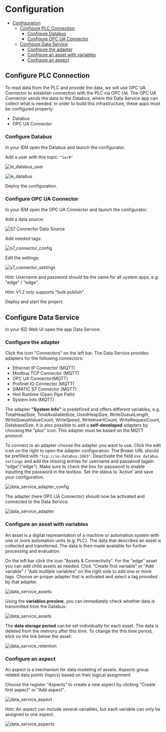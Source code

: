# Configuration

- [Configuration](#configuration)
  - [Configure PLC Connection](#configure-plc-connection)
    - [Configure Databus](#configure-databus)
    - [Configure OPC UA Connector](#configure-opc-ua-connector)
  - [Configure Data Service](#configure-data-service)
    - [Configure the adapter](#configure-the-adapter)
    - [Configure an asset with variables](#configure-an-asset-with-variables)
    - [Configure an aspect](#configure-an-aspect)

## Configure PLC Connection

To read data from the PLC and provide the data, we will use OPC UA Connector to establish connection with the PLC via OPC UA.
The OPC UA Connector sends the data to the Databus, where the Data Service app can collect what is needed.
In order to build this infrastructure, these apps must be configured properly:

- Databus
- OPC UA Connector

### Configure Databus

In your IEM open the Databus and launch the configurator.

Add a user with this topic:
`"ie/#"`

![ie_databus_user](graphics/IE_Databus_User.PNG)

![ie_databus](graphics/IE_Databus.PNG)

Deploy the configuration.

### Configure OPC UA Connector

In your IEM open the OPC UA Connector and launch the configurator.

Add a data source:

![S7 Connector Data Source](graphics/S7_Connector_Data_Source.PNG)

Add needed tags:

![s7_connector_config](graphics/S7_Connector_Configuration.PNG)

Edit the settings:

![s7_connector_settings](graphics/S7_Connector_Settings.PNG)

Hint: Username and password should be the same for all system apps, e.g. "edge" / "edge".

Hint: V1.2 only supports "bulk publish".

Deploy and start the project.

## Configure Data Service

In your IED Web UI open the app Data Service.

### Configure the adapter

Click the icon "Connectors" on the left bar. The Data Service provides adapters for the following connectors:

- Ethernet IP Connector (MQTT)
- Modbus TCP Connector (MQTT)
- OPC UA Connector(MQTT)
- Profinet IO Connector (MQTT)
- SIMATIC S7 Connector (MQTT)
- Hmi Runtime (Open Pipe Path)
- System Info (MQTT)

The adapter **"System Info"** is predefined and offers different variables, e.g. TotalHeapSize, TotalAvailableSize, UsedHeapSize, WriteQueueLength, WriteQueueValueCount, WriteSpeed, WriteInsertCount, WriteRequestCount, DatabaseSize. It is also possible to add a **self-developed** adapters by choosing the "plus" icon. This adapter must be based on the MQTT protocol.

To connect to an adapter choose the adapter you want to use. Click the edit icon on the right to open the adapter configuration. The Broker URL should be prefilled with `"tcp://ie-databus:1883"`. Deactivate the field `Use databus settings` and add the missing entries for username and password (again "edge"/"edge"). Make sure to check the box for password to enable inputting the password in the textbox. Set the status to 'Active' and save your configuration.

![data_service_adapter_config](graphics/Data_Service_Adapter_Config.png)

The adapter (here OPC UA Connector) should now be activated and connected to the Data Service.

![data_service_adapter](graphics/Data_Service_Adapter.png)

### Configure an asset with variables

An asset is a digital representation of a machine or automation system with one or more automation units (e.g. PLC). The data that describes an asset is collected and transferred. The data is then made available for further processing and evaluation.

On the left bar click the icon "Assets & Connectivity". For the "edge" asset you can add child assets as needed. Click "Create first variable" or "Add variable" / "Add multiple variables" on the right side to add one or more tags. Choose an proper adapter that is activated and select a tag provided by that adapter.

![data_service_assets](graphics/Data_Service_Assets.PNG)

Using the **variables preview**, you can immediately check whether data is transmitted from the Databus:

![data_service_assets](graphics/Data_Service_Preview.PNG)

The **data storage period** can be set individually for each asset. The data is deleted from the memory after this time.
To change the this time period, klick on the link below the asset:

![data_service_retention](graphics/Data_Service_Retention.PNG)

### Configure an aspect

An aspect is a mechanism for data modeling of assets. Aspects group related data points (topics) based on their logical assignment.

Choose the register "Aspects" to create a new aspect by clicking "Create first aspect" or "Add aspect".

![data_service_aspect](graphics/Data_Service_Aspect.PNG)

Hint: An aspect can include several variables, but each variable can only be assigned to one aspect.

![data_service_aspects](graphics/Data_Service_Aspects.PNG)
